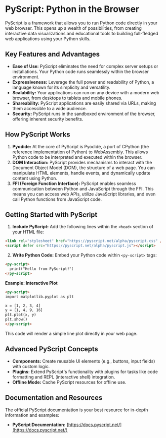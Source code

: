 # **PyScript: Python in the Browser**

PyScript is a framework that allows you to run Python code directly in your web browser. This opens up a wealth of possibilities, from creating interactive data visualizations and educational tools to building full-fledged web applications using your Python skills.

## **Key Features and Advantages**

* **Ease of Use:** PyScript eliminates the need for complex server setups or installations. Your Python code runs seamlessly within the browser environment.
* **Expressiveness:** Leverage the full power and readability of Python, a language known for its simplicity and versatility.
* **Scalability:** Your applications can run on any device with a modern web browser, from desktops to tablets and mobile phones.
* **Shareability:** PyScript applications are easily shared via URLs, making them accessible to a wide audience.
* **Security:** PyScript runs in the sandboxed environment of the browser, offering inherent security benefits.

## **How PyScript Works**

1. **Pyodide:**  At the core of PyScript is Pyodide, a port of CPython (the reference implementation of Python) to WebAssembly. This allows Python code to be interpreted and executed within the browser.
2. **DOM Interaction:** PyScript provides mechanisms to interact with the Document Object Model (DOM), the structure of a web page. You can manipulate HTML elements, handle events, and dynamically update content using Python.
3. **FFI (Foreign Function Interface):** PyScript enables seamless communication between Python and JavaScript through the FFI. This means you can access web APIs, utilize JavaScript libraries, and even call Python functions from JavaScript code.

## **Getting Started with PyScript**

1. **Include PyScript:** Add the following lines within the `<head>` section of your HTML file:

```html
<link rel="stylesheet" href="https://pyscript.net/alpha/pyscript.css" />
<script defer src="https://pyscript.net/alpha/pyscript.js"></script>
```

2. **Write Python Code:** Embed your Python code within `<py-script>` tags:

```html
<py-script>
  print("Hello from PyScript!")
</py-script>
```

**Example: Interactive Plot**

```html
<py-script>
import matplotlib.pyplot as plt

x = [1, 2, 3, 4]
y = [1, 4, 9, 16]
plt.plot(x, y)
plt.show()
</py-script>
```

This code will render a simple line plot directly in your web page.

## **Advanced PyScript Concepts**

* **Components:** Create reusable UI elements (e.g., buttons, input fields) with custom logic.
* **Plugins:** Extend PyScript's functionality with plugins for tasks like code formatting and REPL (interactive shell) integration.
* **Offline Mode:** Cache PyScript resources for offline use.

## **Documentation and Resources**

The official PyScript documentation is your best resource for in-depth information and examples:

* **PyScript Documentation:** [https://docs.pyscript.net/](https://docs.pyscript.net/)